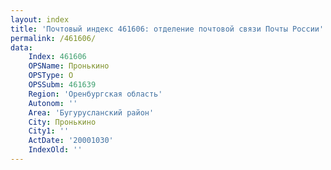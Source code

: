 ```yaml
---
layout: index
title: 'Почтовый индекс 461606: отделение почтовой связи Почты России'
permalink: /461606/
data:
    Index: 461606
    OPSName: Пронькино
    OPSType: О
    OPSSubm: 461639
    Region: 'Оренбургская область'
    Autonom: ''
    Area: 'Бугурусланский район'
    City: Пронькино
    City1: ''
    ActDate: '20001030'
    IndexOld: ''
---
```


